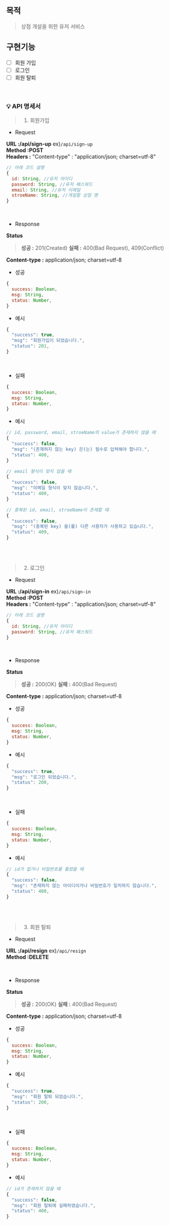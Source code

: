 ## 목적

> 상점 개설을 위한 유저 서비스

## 구현기능

- [ ] 회원 가입
- [ ] 로그인
- [ ] 회원 탈퇴

<br>

### 💡 API 명세서

> 1. 회원가입

- Request

**URL :/api/sign-up** ex)`/api/sign-up` <br>
**Method :POST** <br>
**Headers :** "Content-type" : "application/json; charset=utf-8"

```js
// 아래 코드 설명
{
  id: String, //유저 아이디
  password: String, //유저 패스워드
  email: String, //유저 이메일
  stroeName: String, //개설할 상점 명
}
```

<br>

- Response

**Status**

> **성공 :** 201(Created)
> **실패 :** 400(Bad Request), 409(Conflict)

**Content-type :** application/json; charset=utf-8

- 성공

```js
{
  success: Boolean,
  msg: String,
  status: Number,
}
```

- 예시

```js
{
  "success": true,
  "msg": "회원가입이 되었습니다.",
  "status": 201,
}
```

<br>

- 실패

```js
{
  success: Boolean,
  msg: String,
  status: Number,
}
```

- 예시

```js
// id, password, email, stroeName의 value가 존재하지 않을 때
{
  "success": false,
  "msg": "(존재하지 않는 key) 은(는) 필수로 입력해야 합니다.",
  "status": 400,
}

// email 형식이 맞지 않을 때
{
  "success": false,
  "msg": "이메일 형식이 맞지 않습니다.",
  "status": 400,
}

// 중복된 id, email, stroeName이 존재할 때
{
  "success": false,
  "msg": "(중복된 key) 을(를) 다른 사용자가 사용하고 있습니다.",
  "status": 409,
}
```

<br>
<br>

> 2. 로그인

- Request

**URL :/api/sign-in** ex)`/api/sign-in` <br>
**Method :POST** <br>
**Headers :** "Content-type" : "application/json; charset=utf-8"

```js
// 아래 코드 설명
{
  id: String, //유저 아이디
  password: String, //유저 패스워드
}
```

<br>

- Response

**Status**

> **성공 :** 200(OK)
> **실패 :** 400(Bad Request)

**Content-type :** application/json; charset=utf-8

- 성공

```js
{
  success: Boolean,
  msg: String,
  status: Number,
}
```

- 예시

```js
{
  "success": true,
  "msg": "로그인 되었습니다.",
  "status": 200,
}
```

<br>

- 실패

```js
{
  success: Boolean,
  msg: String,
  status: Number,
}
```

- 예시

```js
// id가 없거나 비밀번호를 틀렸을 때
{
  "success": false,
  "msg": "존재하지 않는 아이디이거나 비밀번호가 일치하지 않습니다.",
  "status": 400,
}
```

<br>
<br>

> 3. 회원 탈퇴

- Request

**URL :/api/resign** ex)`/api/resign` <br>
**Method :DELETE** <br>

<br>

- Response

**Status**

> **성공 :** 200(OK)
> **실패 :** 400(Bad Request)

**Content-type :** application/json; charset=utf-8

- 성공

```js
{
  success: Boolean,
  msg: String,
  status: Number,
}
```

- 예시

```js
{
  "success": true,
  "msg": "회원 탈퇴 되었습니다.",
  "status": 200,
}
```

<br>

- 실패

```js
{
  success: Boolean,
  msg: String,
  status: Number,
}
```

- 예시

```js
// id가 존재하지 않을 때
{
  "success": false,
  "msg": "회원 탈퇴에 실패하였습니다.",
  "status": 400,
}
```
